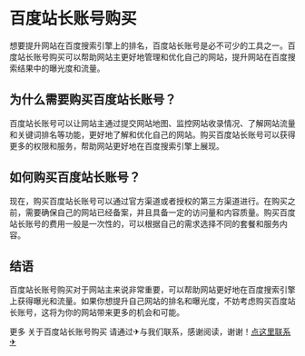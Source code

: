 # 百度站长账号购买

想要提升网站在百度搜索引擎上的排名，百度站长账号是必不可少的工具之一。百度站长账号购买可以帮助网站主更好地管理和优化自己的网站，提升网站在百度搜索结果中的曝光度和流量。

## 为什么需要购买百度站长账号？

百度站长账号可以让网站主通过提交网站地图、监控网站收录情况、了解网站流量和关键词排名等功能，更好地了解和优化自己的网站。购买百度站长账号可以获得更多的权限和服务，帮助网站更好地在百度搜索引擎上展现。

## 如何购买百度站长账号？

现在，购买百度站长账号可以通过官方渠道或者授权的第三方渠道进行。在购买之前，需要确保自己的网站已经备案，并且具备一定的访问量和内容质量。购买百度站长账号的费用一般是一次性的，可以根据自己的需求选择不同的套餐和服务内容。

## 结语

百度站长账号购买对于网站主来说非常重要，可以帮助网站更好地在百度搜索引擎上获得曝光和流量。如果你想提升自己网站的排名和曝光度，不妨考虑购买百度站长账号，这将为你的网站带来更多的机会和可能。

更多 关于百度站长账号购买 请通过✈与我们联系，感谢阅读，谢谢！[点这里联系✈](https://tg.k02.cc)